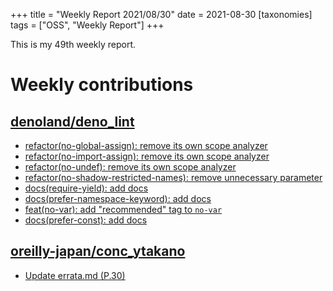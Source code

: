 +++
title = "Weekly Report 2021/08/30"
date = 2021-08-30
[taxonomies]
tags = ["OSS", "Weekly Report"]
+++

This is my 49th weekly report.

<!-- more -->

# Weekly contributions

## [denoland/deno_lint](https://github.com/denoland/deno_lint)

- [refactor(no-global-assign): remove its own scope analyzer](https://github.com/denoland/deno_lint/pull/822)
- [refactor(no-import-assign): remove its own scope analyzer](https://github.com/denoland/deno_lint/pull/821)
- [refactor(no-undef): remove its own scope analyzer](https://github.com/denoland/deno_lint/pull/820)
- [refactor(no-shadow-restricted-names): remove unnecessary parameter](https://github.com/denoland/deno_lint/pull/819)
- [docs(require-yield): add docs](https://github.com/denoland/deno_lint/pull/816)
- [docs(prefer-namespace-keyword): add docs](https://github.com/denoland/deno_lint/pull/814)
- [feat(no-var): add "recommended" tag to `no-var`](https://github.com/denoland/deno_lint/pull/813)
- [docs(prefer-const): add docs](https://github.com/denoland/deno_lint/pull/812)

## [oreilly-japan/conc_ytakano](https://github.com/oreilly-japan/conc_ytakano)

- [Update errata.md (P.30)](https://github.com/oreilly-japan/conc_ytakano/pull/2)
